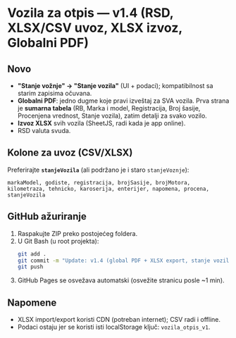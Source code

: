 # Vozila za otpis — v1.4 (RSD, XLSX/CSV uvoz, XLSX izvoz, Globalni PDF)

## Novo
- **"Stanje vožnje" → "Stanje vozila"** (UI + podaci); kompatibilnost sa starim zapisima očuvana.
- **Globalni PDF**: jedno dugme koje pravi izveštaj za SVA vozila. Prva strana je **sumarna tabela** (RB, Marka i model, Registracija, Broj šasije, Procenjena vrednost, Stanje vozila), zatim detalji za svako vozilo.
- **Izvoz XLSX** svih vozila (SheetJS, radi kada je app online).
- RSD valuta svuda.

## Kolone za uvoz (CSV/XLSX)
Preferirajte **`stanjeVozila`** (ali podržano je i staro `stanjeVoznje`):  
```
markaModel, godiste, registracija, brojSasije, brojMotora, kilometraza, tehnicko, karoserija, enterijer, napomena, procena, stanjeVozila
```

## GitHub ažuriranje
1. Raspakujte ZIP preko postojećeg foldera.
2. U Git Bash (u root projekta):
   ```bash
   git add .
   git commit -m "Update: v1.4 (global PDF + XLSX export, stanje vozila)"
   git push
   ```
3. GitHub Pages se osvežava automatski (osvežite stranicu posle ~1 min).

## Napomene
- XLSX import/export koristi CDN (potreban internet); CSV radi i offline.
- Podaci ostaju jer se koristi isti localStorage ključ: `vozila_otpis_v1`.
